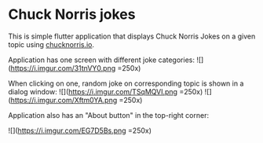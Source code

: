 # Chuck Norris jokes

This is simple flutter application that displays Chuck Norris Jokes on a given topic using [chucknorris.io](https://api.chucknorris.io/).

Application has one screen with different joke categories:
![](https://i.imgur.com/31tnVY0.png =250x)

When clicking on one, random joke on corresponding topic is shown in a dialog window:
![](https://i.imgur.com/TSqMQVI.png =250x) ![](https://i.imgur.com/Xftm0YA.png =250x)

Application also has an "About button" in the top-right corner:

![](https://i.imgur.com/EG7D5Bs.png =250x)



